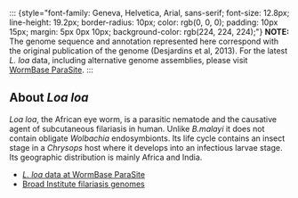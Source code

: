 ::: {style="font-family: Geneva, Helvetica, Arial, sans-serif; font-size: 12.8px; line-height: 19.2px; border-radius: 10px; color: rgb(0, 0, 0); padding: 10px 15px; margin: 5px 0px 10px; background-color: rgb(224, 224, 224);"}
**NOTE:** The genome sequence and annotation represented here correspond
with the original publication of the genome (Desjardins et al, 2013).
For the latest *L. loa* data, including alternative genome assemblies,
please visit [WormBase
ParaSite](http://parasite.wormbase.org/Loa_loa_prjna246086/Info/SpeciesLanding/).
:::

About *Loa loa*
---------------

*Loa loa*, the African eye worm, is a parasitic nematode and the
causative agent of subcutaneous filariasis in human. Unlike *B.malayi*
it does not contain obligate *Wolbachia* endosymbionts. Its life cycle
contains an insect stage in a *Chrysops* host where it develops into an
infectious larvae stage. Its geographic distribution is mainly Africa
and India.

-   [*L. loa* data at WormBase
    ParaSite](http://parasite.wormbase.org/Loa_loa_prjna246086/Info/SpeciesLanding/)
-   [Broad Institute filariasis
    genomes](http://www.broadinstitute.org/annotation/genome/filarial_worms/GenomeDescriptions.html)
